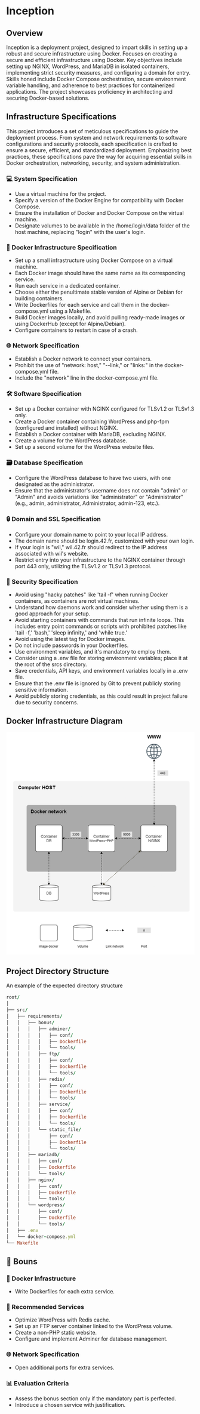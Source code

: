 # Inception

## Overview 
Inception is a deployment project, designed to impart skills in setting up a robust and secure infrastructure using Docker. Focuses on creating a secure and efficient infrastructure using Docker. Key objectives include setting up NGINX, 
WordPress, and MariaDB in isolated containers, implementing strict security measures, and configuring a domain for entry. Skills honed include Docker Compose orchestration, secure environment variable handling, 
and adherence to best practices for containerized applications. The project showcases proficiency in architecting and securing Docker-based solutions.

## Infrastructure Specifications 
This project introduces a set of meticulous specifications to guide the deployment process. From system and network requirements to software configurations and security protocols, 
each specification is crafted to ensure a secure, efficient, and standardized deployment. Emphasizing best practices, these specifications pave the way for acquiring essential skills in Docker orchestration, 
networking, security, and system administration.

### 💻 System Specification
- Use a virtual machine for the project.
- Specify a version of the Docker Engine for compatibility with Docker Compose.
- Ensure the installation of Docker and Docker Compose on the virtual machine.
- Designate volumes to be available in the /home/login/data folder of the host machine, replacing "login" with the user's login.

### 🐳 Docker Infrastructure Specification
- Set up a small infrastructure using Docker Compose on a virtual machine.
- Each Docker image should have the same name as its corresponding service.
- Run each service in a dedicated container.
- Choose either the penultimate stable version of Alpine or Debian for building containers.
- Write Dockerfiles for each service and call them in the docker-compose.yml using a Makefile.
- Build Docker images locally, and avoid pulling ready-made images or using DockerHub (except for Alpine/Debian).
- Configure containers to restart in case of a crash.

### 🌐 Network Specification
- Establish a Docker network to connect your containers.
- Prohibit the use of "network: host," "--link," or "links:" in the docker-compose.yml file.
- Include the "network" line in the docker-compose.yml file.

### 🛠️ Software Specification
- Set up a Docker container with NGINX configured for TLSv1.2 or TLSv1.3 only.
- Create a Docker container containing WordPress and php-fpm (configured and installed) without NGINX.
- Establish a Docker container with MariaDB, excluding NGINX.
- Create a volume for the WordPress database.
- Set up a second volume for the WordPress website files.

### 🗃️ Database Specification
- Configure the WordPress database to have two users, with one designated as the administrator.
- Ensure that the administrator's username does not contain "admin" or "Admin" and avoids variations like "administrator" or "Administrator" (e.g., admin, administrator, Administrator, admin-123, etc.).

### 🔒 Domain and SSL Specification
- Configure your domain name to point to your local IP address.
- The domain name should be login.42.fr, customized with your own login.
- If your login is "wil," wil.42.fr should redirect to the IP address associated with wil's website.
- Restrict entry into your infrastructure to the NGINX container through port 443 only, utilizing the TLSv1.2 or TLSv1.3 protocol.

### 🔐 Security Specification
- Avoid using "hacky patches" like 'tail -f' when running Docker containers, as containers are not virtual machines.
- Understand how daemons work and consider whether using them is a good approach for your setup.
- Avoid starting containers with commands that run infinite loops. This includes entry point commands or scripts with prohibited patches like 'tail -f,' 'bash,' 'sleep infinity,' and 'while true.'
- Avoid using the latest tag for Docker images.
- Do not include passwords in your Dockerfiles.
- Use environment variables, and it's mandatory to employ them.
- Consider using a .env file for storing environment variables; place it at the root of the srcs directory.
- Save credentials, API keys, and environment variables locally in a .env file.
- Ensure that the .env file is ignored by Git to prevent publicly storing sensitive information.
- Avoid publicly storing credentials, as this could result in project failure due to security concerns.

## Docker Infrastructure Diagram 
![](https://github.com/Saxsori/inception/blob/main/readme-assist/2.png)

## Project Directory Structure

An example of the expected directory structure

``` ruby
root/
│
├── src/
│   ├── requirements/
│   │   ├── bonus/
│   │   │   ├── adminer/
│   │   │   │   ├── conf/
│   │   │   │   ├── Dockerfile
│   │   │   │   └── tools/
│   │   │   ├── ftp/
│   │   │   │   ├── conf/
│   │   │   │   ├── Dockerfile
│   │   │   │   └── tools/
│   │   │   ├── redis/
│   │   │   │   ├── conf/
│   │   │   │   ├── Dockerfile
│   │   │   │   └── tools/
│   │   │   ├── service/
│   │   │   │   ├── conf/
│   │   │   │   ├── Dockerfile
│   │   │   │   └── tools/
│   │   │   └── static_file/
│   │   │       ├── conf/
│   │   │       ├── Dockerfile
│   │   │       └── tools/
│   │   ├── mariadb/
│   │   │   ├── conf/
│   │   │   ├── Dockerfile
│   │   │   └── tools/
│   │   ├── nginx/
│   │   │   ├── conf/
│   │   │   ├── Dockerfile
│   │   │   └── tools/
│   │   └── wordpress/
│   │       ├── conf/
│   │       ├── Dockerfile
│   │       └── tools/
│   ├── .env
│   └── docker-compose.yml
└── Makefile

```
## 🎁 Bouns 

### 🐳  Docker Infrastructure 
- Write Dockerfiles for each extra service.

### 🚀 Recommended Services
- Optimize WordPress with Redis cache.
- Set up an FTP server container linked to the WordPress volume.
- Create a non-PHP static website.
- Configure and implement Adminer for database management.

### 🌐 Network Specification
- Open additional ports for extra services.

### 📊 Evaluation Criteria
- Assess the bonus section only if the mandatory part is perfected.
- Introduce a chosen service with justification.









